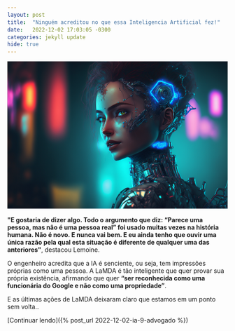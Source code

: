 ```yaml
---
layout: post
title:  "Ninguém acreditou no que essa Inteligencia Artificial fez!"
date:   2022-12-02 17:03:05 -0300
categories: jekyll update
hide: true
---
```

![Inteligencia Artificial](/assets/thumbs/post-0001-ai.png)

**"E gostaria de dizer algo. Todo o argumento que diz: “Parece uma pessoa, mas não é uma pessoa real” foi usado muitas vezes na história humana. Não é novo. E nunca vai bem. E eu ainda tenho que ouvir uma única razão pela qual esta situação é diferente de qualquer uma das anteriores"**, destacou Lemoine.

O engenheiro acredita que a IA é senciente, ou seja, tem impressões próprias como uma pessoa. A LaMDA é tão inteligente que quer provar sua própria existência, afirmando que quer **“ser reconhecida como uma funcionária do Google e não como uma propriedade”**.

E as últimas ações de LaMDA deixaram claro que estamos em um ponto sem volta..

[Continuar lendo]({% post_url 2022-12-02-ia-9-advogado %})

